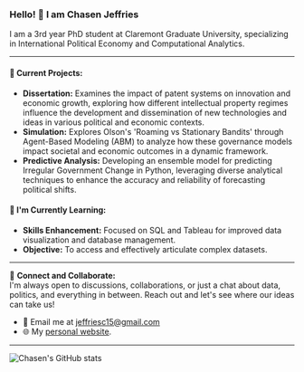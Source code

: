 ### Hello! 👋 I am Chasen Jeffries

I am a 3rd year PhD student at Claremont Graduate University, specializing in International Political Economy and Computational Analytics.

---

#### 🚀 **Current Projects:**
- **Dissertation:** Examines the impact of patent systems on innovation and economic growth, exploring how different intellectual property regimes influence the development and dissemination of new technologies and ideas in various political and economic contexts.
- **Simulation:** Explores Olson's 'Roaming vs Stationary Bandits' through Agent-Based Modeling (ABM) to analyze how these governance models impact societal and economic outcomes in a dynamic framework.
- **Predictive Analysis:** Developing an ensemble model for predicting Irregular Government Change in Python, leveraging diverse analytical techniques to enhance the accuracy and reliability of forecasting political shifts.

#### 🌱 **I'm Currently Learning:**
- **Skills Enhancement:** Focused on SQL and Tableau for improved data visualization and database management.
- **Objective:** To access and effectively articulate complex datasets.

---

🤝 **Connect and Collaborate:**  
I'm always open to discussions, collaborations, or just a chat about data, politics, and everything in between. Reach out and let's see where our ideas can take us!

- 📧 Email me at jeffriesc15@gmail.com
- 🌐 My [personal website](https://chasen-jeffries.github.io/). 

---

![Chasen's GitHub stats](https://github-readme-stats.vercel.app/api?username=chasen-jeffries&show_icons=true)

<!--
**Chasen-Jeffries/Chasen-Jeffries** is a ✨ _special_ ✨ repository because its `README.md` (this file) appears on your GitHub profile.

Here are some ideas to get you started:
- I am Chasen Jeffries, a data scientist and political economy expert pursuing a PhD in international Relations and Political Science, with a focus on International Political Economy and Computational Analytics. You can check out my [personal website](https://chasen-jeffries.github.io/) to learn more about me.
- 🔭 I’m currently working on a diverse array of projects using qualitative and quantitative methods. These include a dissertation examining the impact of patent systems on innovation and economic growth, a simulation of Olson's 'Roaming vs Stationary Bandits' concept, and a predictive model for Irregular Government Change.
- 🌱 I’m currently learning SQL and Tableau to enhance my data visualization and database management skills, aiming to integrate these tools into my research and analysis work. This will give me additional skills to access new datasets and enable me to articulate complex information effectively.
- 👯 I’m looking to collaborate on ...
- 🤔 I’m looking for help with ...
- 💬 Ask me about ...
- 📫 How to reach me: Email me at jeffriesc15@gmail.com
- ⚡ Fun fact: ...
-->
